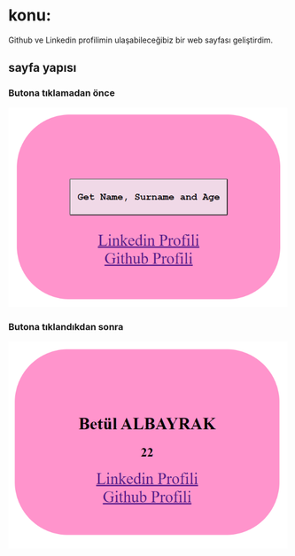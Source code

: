 # konu:

Github ve Linkedin profilimin ulaşabileceğibiz bir web sayfası geliştirdim.

## sayfa yapısı

### Butona tıklamadan önce

![alt text](/picture.png)

### Butona tıklandıkdan sonra

![alt text](/picture2.png)



